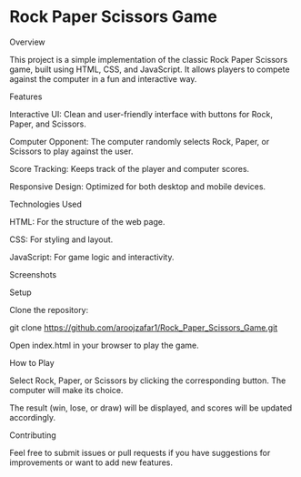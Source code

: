 # Rock Paper Scissors Game
Overview

This project is a simple implementation of the classic Rock Paper Scissors game, built using HTML, CSS, and JavaScript. It allows players to compete against the computer in a fun and interactive way.

Features

Interactive UI: Clean and user-friendly interface with buttons for Rock, Paper, and Scissors.

Computer Opponent: The computer randomly selects Rock, Paper, or Scissors to play against the user.

Score Tracking: Keeps track of the player and computer scores.

Responsive Design: Optimized for both desktop and mobile devices.

Technologies Used

HTML: For the structure of the web page.

CSS: For styling and layout.

JavaScript: For game logic and interactivity.

Screenshots

Setup

Clone the repository:

git clone https://github.com/aroojzafar1/Rock_Paper_Scissors_Game.git

Open index.html in your browser to play the game.

How to Play

Select Rock, Paper, or Scissors by clicking the corresponding button.
The computer will make its choice.

The result (win, lose, or draw) will be displayed, and scores will be updated accordingly.

Contributing

Feel free to submit issues or pull requests if you have suggestions for improvements or want to add new features.
